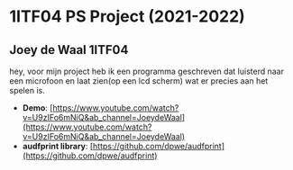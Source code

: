 # 1ITF04 PS Project (2021-2022)

## Joey de Waal 1ITF04

hey, voor mijn project heb ik een programma geschreven dat luisterd naar een microfoon en laat zien(op een lcd scherm) wat er precies aan het spelen is.
- **Demo**: [https://www.youtube.com/watch?v=U9zIFo6mNiQ&ab_channel=JoeydeWaal](https://www.youtube.com/watch?v=U9zIFo6mNiQ&ab_channel=JoeydeWaal)
- **audfprint library**: [https://github.com/dpwe/audfprint](https://github.com/dpwe/audfprint)

